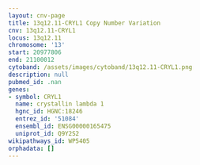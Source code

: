 ```yaml
---
layout: cnv-page
title: 13q12.11-CRYL1 Copy Number Variation
cnv: 13q12.11-CRYL1
locus: 13q12.11
chromosome: '13'
start: 20977806
end: 21100012
cytoband: /assets/images/cytoband/13q12.11-CRYL1.png
description: null
pubmed_id: .nan
genes:
- symbol: CRYL1
  name: crystallin lambda 1
  hgnc_id: HGNC:18246
  entrez_id: '51084'
  ensembl_id: ENSG00000165475
  uniprot_id: Q9Y2S2
wikipathways_id: WP5405
orphadata: []
---
```

